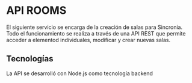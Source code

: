 # API ROOMS

El siguiente servicio se encarga de la creación de salas para Sincronia. Todo el funcionamiento se realiza a través de una API REST que permite acceder a elementod individuales, modificar y crear nuevas salas.

## Tecnologías

La API se desarrolló con Node.js como tecnología backend
